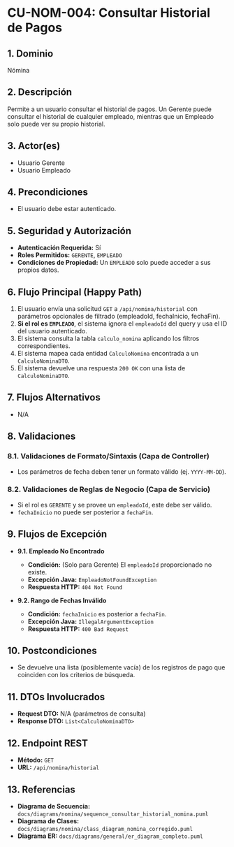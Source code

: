 # CU-NOM-004: Consultar Historial de Pagos

## 1. Dominio
Nómina

## 2. Descripción
Permite a un usuario consultar el historial de pagos. Un Gerente puede consultar el historial de cualquier empleado, mientras que un Empleado solo puede ver su propio historial.

## 3. Actor(es)
*   Usuario Gerente
*   Usuario Empleado

## 4. Precondiciones
*   El usuario debe estar autenticado.

## 5. Seguridad y Autorización
*   **Autenticación Requerida:** Sí
*   **Roles Permitidos:** `GERENTE`, `EMPLEADO`
*   **Condiciones de Propiedad:** Un `EMPLEADO` solo puede acceder a sus propios datos.

## 6. Flujo Principal (Happy Path)
1.  El usuario envía una solicitud `GET` a `/api/nomina/historial` con parámetros opcionales de filtrado (empleadoId, fechaInicio, fechaFin).
2.  **Si el rol es `EMPLEADO`**, el sistema ignora el `empleadoId` del query y usa el ID del usuario autenticado.
3.  El sistema consulta la tabla `calculo_nomina` aplicando los filtros correspondientes.
4.  El sistema mapea cada entidad `CalculoNomina` encontrada a un `CalculoNominaDTO`.
5.  El sistema devuelve una respuesta `200 OK` con una lista de `CalculoNominaDTO`.

## 7. Flujos Alternativos
*   N/A

## 8. Validaciones

### 8.1. Validaciones de Formato/Sintaxis (Capa de Controller)
*   Los parámetros de fecha deben tener un formato válido (ej. `YYYY-MM-DD`).

### 8.2. Validaciones de Reglas de Negocio (Capa de Servicio)
*   Si el rol es `GERENTE` y se provee un `empleadoId`, este debe ser válido.
*   `fechaInicio` no puede ser posterior a `fechaFin`.

## 9. Flujos de Excepción

*   **9.1. Empleado No Encontrado**
    *   **Condición:** (Solo para Gerente) El `empleadoId` proporcionado no existe.
    *   **Excepción Java:** `EmpleadoNotFoundException`
    *   **Respuesta HTTP:** `404 Not Found`

*   **9.2. Rango de Fechas Inválido**
    *   **Condición:** `fechaInicio` es posterior a `fechaFin`.
    *   **Excepción Java:** `IllegalArgumentException`
    *   **Respuesta HTTP:** `400 Bad Request`

## 10. Postcondiciones
*   Se devuelve una lista (posiblemente vacía) de los registros de pago que coinciden con los criterios de búsqueda.

## 11. DTOs Involucrados
*   **Request DTO:** N/A (parámetros de consulta)
*   **Response DTO:** `List<CalculoNominaDTO>`

## 12. Endpoint REST
*   **Método:** `GET`
*   **URL:** `/api/nomina/historial`

## 13. Referencias
*   **Diagrama de Secuencia:** `docs/diagrams/nomina/sequence_consultar_historial_nomina.puml`
*   **Diagrama de Clases:** `docs/diagrams/nomina/class_diagram_nomina_corregido.puml`
*   **Diagrama ER:** `docs/diagrams/general/er_diagram_completo.puml`
